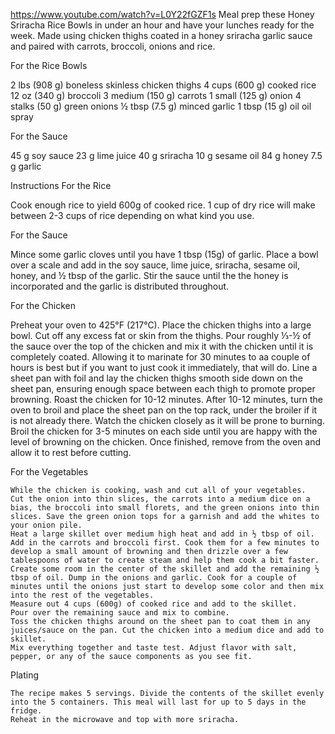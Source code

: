 https://www.youtube.com/watch?v=L0Y22fGZF1s
Meal prep these Honey Sriracha Rice Bowls in under an hour and have your lunches ready for the week. Made using chicken thighs coated in a honey sriracha garlic sauce and paired with carrots, broccoli, onions and rice.


For the Rice Bowls

   2 lbs (908 g) boneless skinless chicken thighs
    4 cups (600 g) cooked rice
    12 oz (340 g) broccoli
    3 medium (150 g) carrots
    1 small (125 g) onion
    4 stalks (50 g) green onions
    ½ tbsp (7.5 g) minced garlic
    1 tbsp (15 g) oil
    oil spray

For the Sauce

   45 g soy sauce 
    23 g lime juice
    40 g sriracha
   10 g sesame oil
   84 g honey
 7.5 g garlic

Instructions
For the Rice

Cook enough rice to yield 600g of cooked rice. 1 cup of dry rice will make between 2-3 cups of rice depending on what kind you use. 

For the Sauce

Mince some garlic cloves until you have 1 tbsp (15g) of garlic.
Place a bowl over a scale and add in the soy sauce, lime juice, sriracha, sesame oil, honey, and ½ tbsp of the garlic.
 Stir the sauce until the the honey is incorporated and the garlic is distributed throughout. 

For the Chicken

Preheat your oven to 425°F (217°C).
    Place the chicken thighs into a large bowl. Cut off any excess fat or skin from the thighs.
    Pour roughly ⅓-½ of the sauce over the top of the chicken and mix it with the chicken until it is completely coated. Allowing it to marinate for 30 minutes to aa couple of hours is best but if you want to just cook it immediately, that will do.
    Line a sheet pan with foil and lay the chicken thighs smooth side down on the sheet pan, ensuring enough space between each thigh to promote proper browning.
    Roast the chicken for 10-12 minutes.
    After 10-12 minutes, turn the oven to broil and place the sheet pan on the top rack, under the broiler if it is not already there. Watch the chicken closely as it will be prone to burning.
    Broil the chicken for 3-5 minutes on each side until you are happy with the level of browning on the chicken.
    Once finished, remove from the oven and allow it to rest before cutting. 

For the Vegetables

    While the chicken is cooking, wash and cut all of your vegetables.
    Cut the onion into thin slices, the carrots into a medium dice on a bias, the broccoli into small florets, and the green onions into thin slices. Save the green onion tops for a garnish and add the whites to your onion pile.
    Heat a large skillet over medium high heat and add in ½ tbsp of oil. Add in the carrots and broccoli first. Cook them for a few minutes to develop a small amount of browning and then drizzle over a few tablespoons of water to create steam and help them cook a bit faster.
    Create some room in the center of the skillet and add the remaining ½ tbsp of oil. Dump in the onions and garlic. Cook for a couple of minutes until the onions just start to develop some color and then mix into the rest of the vegetables.
    Measure out 4 cups (600g) of cooked rice and add to the skillet.
    Pour over the remaining sauce and mix to combine.
    Toss the chicken thighs around on the sheet pan to coat them in any juices/sauce on the pan. Cut the chicken into a medium dice and add to skillet.
    Mix everything together and taste test. Adjust flavor with salt, pepper, or any of the sauce components as you see fit. 

Plating

    The recipe makes 5 servings. Divide the contents of the skillet evenly into the 5 containers. This meal will last for up to 5 days in the fridge.
    Reheat in the microwave and top with more sriracha. 

